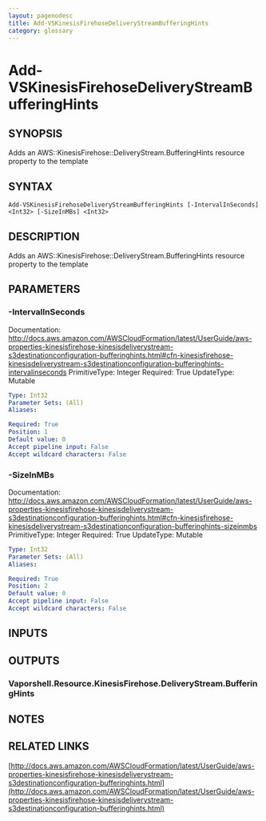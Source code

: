 ```yaml
---
layout: pagenodesc
title: Add-VSKinesisFirehoseDeliveryStreamBufferingHints
category: glossary
---
```


# Add-VSKinesisFirehoseDeliveryStreamBufferingHints

## SYNOPSIS
Adds an AWS::KinesisFirehose::DeliveryStream.BufferingHints resource property to the template

## SYNTAX

```
Add-VSKinesisFirehoseDeliveryStreamBufferingHints [-IntervalInSeconds] <Int32> [-SizeInMBs] <Int32>
```

## DESCRIPTION
Adds an AWS::KinesisFirehose::DeliveryStream.BufferingHints resource property to the template

## PARAMETERS

### -IntervalInSeconds
Documentation: http://docs.aws.amazon.com/AWSCloudFormation/latest/UserGuide/aws-properties-kinesisfirehose-kinesisdeliverystream-s3destinationconfiguration-bufferinghints.html#cfn-kinesisfirehose-kinesisdeliverystream-s3destinationconfiguration-bufferinghints-intervalinseconds
PrimitiveType: Integer
Required: True
UpdateType: Mutable

```yaml
Type: Int32
Parameter Sets: (All)
Aliases: 

Required: True
Position: 1
Default value: 0
Accept pipeline input: False
Accept wildcard characters: False
```

### -SizeInMBs
Documentation: http://docs.aws.amazon.com/AWSCloudFormation/latest/UserGuide/aws-properties-kinesisfirehose-kinesisdeliverystream-s3destinationconfiguration-bufferinghints.html#cfn-kinesisfirehose-kinesisdeliverystream-s3destinationconfiguration-bufferinghints-sizeinmbs
PrimitiveType: Integer
Required: True
UpdateType: Mutable

```yaml
Type: Int32
Parameter Sets: (All)
Aliases: 

Required: True
Position: 2
Default value: 0
Accept pipeline input: False
Accept wildcard characters: False
```

## INPUTS

## OUTPUTS

### Vaporshell.Resource.KinesisFirehose.DeliveryStream.BufferingHints

## NOTES

## RELATED LINKS

[http://docs.aws.amazon.com/AWSCloudFormation/latest/UserGuide/aws-properties-kinesisfirehose-kinesisdeliverystream-s3destinationconfiguration-bufferinghints.html](http://docs.aws.amazon.com/AWSCloudFormation/latest/UserGuide/aws-properties-kinesisfirehose-kinesisdeliverystream-s3destinationconfiguration-bufferinghints.html)

